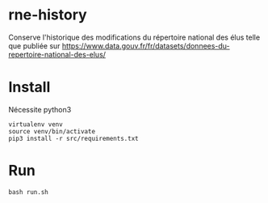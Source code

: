# rne-history
Conserve l'historique des modifications du répertoire national des élus telle que publiée sur https://www.data.gouv.fr/fr/datasets/donnees-du-repertoire-national-des-elus/



# Install
Nécessite python3

```
virtualenv venv
source venv/bin/activate
pip3 install -r src/requirements.txt
```


# Run

```
bash run.sh
```